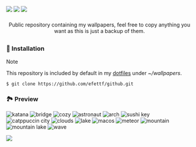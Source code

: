 
<div aling="center">

<img src="https://img.shields.io/github/repo-size/efettf/wallpapers?style=for-the-badge&labelColor=1e1e2e&color=b4befe"/>
<img src="https://img.shields.io/github/issues/efettf/wallpapers?style=for-the-badge&labelColor=1e1e2e&color=fab387"/>
<img src="https://img.shields.io/badge/active-active?style=for-the-badge&label=STATUS&labelColor=1e1e2e&color=a6e3a1"/>

</div>

<!-- Useful trick to make a space between elements fast, 
it's not the best way to do it I'm sure. -->
###

<p align="center">
Public repository containing my wallpapers, feel free to copy anything you want as this is just a backup of them.
</p>


<!-- Create a line seperating stuff on github. -->
##

### 💨 Installation

> [!NOTE]
> This repository is included by default in
> my [dotfiles](https://github.com/efettf/dotfiles) under _~/wallpapers_.

```bash
$ git clone https://github.com/efettf/github.git
```

### 🏞️ Preview

![katana](katana.png)
![bridge](bridge.jpg)
![cozy](cozy.png)
![astronaut](astronaut.png)
![arch](arch.png)
![sushi key](sushi-key.jpg)
![catppuccin city](catppuccin-city.png)
![clouds](clouds.png)
![lake](lake.png)
![macos](macos.jpg)
![meteor](meteor.webp)
![mountain](mountain.jpg)
![mountain lake](mountain-lake.jpg)
![wave](wave.png)

<!-- Catppuccin banner at the bottom for the looks, 
make sure to remove it when changing theme as well as the colors in banners above. -->
<img src="https://raw.githubusercontent.com/catppuccin/catppuccin/c9d3d7de6ab8cb2609b37c4b79b026a2c7784b6f/assets/footers/gray0_ctp_on_line.svg?sanitize=true"/>
